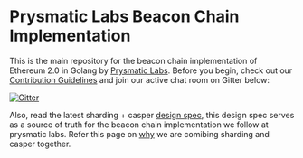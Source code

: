 # Prysmatic Labs Beacon Chain Implementation

This is the main repository for the beacon chain implementation of Ethereum 2.0 in Golang by [Prysmatic Labs](https://prysmaticlabs.com). Before you begin, check out our [Contribution Guidelines](#contribution-guidelines) and join our active chat room on Gitter below:

[![Gitter](https://badges.gitter.im/Join%20Chat.svg)](https://gitter.im/prysmaticlabs/geth-sharding?utm_source=badge&utm_medium=badge&utm_campaign=pr-badge)

Also, read the latest sharding + casper [design spec](https://notes.ethereum.org/SCIg8AH5SA-O4C1G1LYZHQ?view), this design spec serves as a source of truth for the beacon chain implementation we follow at prysmatic labs.
Refer this page on [why](http://email.mg2.substack.com/c/eJwlj9GOhCAMRb9G3jRQQPGBh5mM8xsbhKrsDGIAM9m_X9xN2qZtbpt7rCm4xvSjj5gLOTOmL-809CMbKXFaOKakIl4DZYr2AGyQIGjHOnWH22OiYnoIxmDijaBhhS6fcy7GvjobA9m0mSXOcnZq5GBqLkilXBZhBsus5ZK89VbKkRt-a-BZI6DzZ7iur1lQ953KJ9bemnxgahuQU9XJu6pFPdu8meT8vragzEjpMCwMGLlgLo6h5z1JumQTu4IJd4v15xqMf_8ZLP_Y1bSLdbnrD-LL71i2Kj7DLxaWWF4)
we are comibing sharding and casper together.
